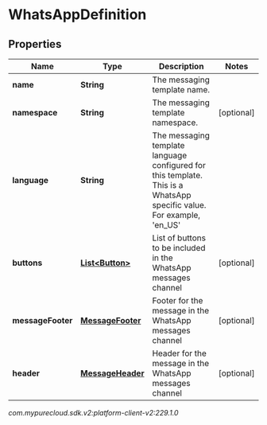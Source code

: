 # WhatsAppDefinition


## Properties

| Name | Type | Description | Notes |
| ------------ | ------------- | ------------- | ------------- |
| **name** | **String** | The messaging template name. |  |
| **namespace** | **String** | The messaging template namespace. |  [optional] |
| **language** | **String** | The messaging template language configured for this template. This is a WhatsApp specific value. For example, 'en_US' |  |
| **buttons** | [**List&lt;Button&gt;**](Button) | List of buttons to be included in the WhatsApp messages channel |  [optional] |
| **messageFooter** | [**MessageFooter**](MessageFooter) | Footer for the message in the WhatsApp messages channel |  [optional] |
| **header** | [**MessageHeader**](MessageHeader) | Header for the message in the WhatsApp messages channel |  [optional] |




_com.mypurecloud.sdk.v2:platform-client-v2:229.1.0_
